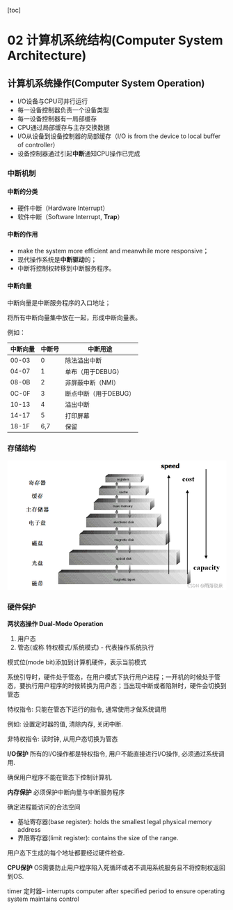[toc]


# 02 计算机系统结构(Computer System Architecture)

## 计算机系统操作(Computer System Operation)

- I/O设备与CPU可并行运行
- 每一设备控制器负责一个设备类型
- 每一设备控制器有一局部缓存
- CPU通过局部缓存与主存交换数据
- I/O从设备到设备控制器的局部缓存（I/O is from the device to local buffer of controller）
- 设备控制器通过引起**中断**通知CPU操作已完成

### 中断机制

#### 中断的分类

- 硬件中断（Hardware Interrupt）
- 软件中断（Software Interrupt, **Trap**）

#### 中断的作用

- make the system more efficient and meanwhile more responsive；
- 现代操作系统是**中断驱动**的；
- 中断将控制权转移到中断服务程序。

#### 中断向量

中断向量是中断服务程序的入口地址；

将所有中断向量集中放在一起，形成中断向量表。

例如：

| 中断向量 | 中断号 | 中断用途              |
| -------- | ------ | --------------------- |
| 00-03    | 0      | 除法溢出中断          |
| 04-07    | 1      | 单布（用于DEBUG）     |
| 08-0B    | 2      | 非屏蔽中断（NMI）     |
| 0C-0F    | 3      | 断点中断（用于DEBUG） |
| 10-13    | 4      | 溢出中断              |
| 14-17    | 5      | 打印屏幕              |
| 18-1F    | 6,7    | 保留                  |



### 存储结构
<img src="./.img/存储结构.png"/>

### 硬件保护
**两状态操作 Dual-Mode Operation**

1. 用户态
2. 管态(或称 特权模式/系统模式) - 代表操作系统执行

模式位(mode bit)添加到计算机硬件，表示当前模式

系统引导时，硬件处于管态，在用户模式下执行用户进程；一开机的时候处于管态，要执行用户程序的时候转换为用户态；当出现中断或者陷阱时，硬件会切换到管态

特权指令: 只能在管态下运行的指令, 通常使用才做系统调用

例如: 设置定时器的值, 清除内存, 关闭中断.

非特权指令: 读时钟, 从用户态切换为管态

**I/O保护**
所有的I/O操作都是特权指令, 用户不能直接进行I/O操作, 必须通过系统调用.

确保用户程序不能在管态下控制计算机.

**内存保护**
必须保护中断向量与中断服务程序

确定进程能访问的合法空间

- 基址寄存器(base register): holds the smallest legal physical memory address
- 界限寄存器(limit register): contains the size of the range.

用户态下生成的每个地址都要经过硬件检查.

**CPU保护**
OS需要防止用户程序陷入死循环或者不调用系统服务且不将控制权返回到OS.

timer 定时器– interrupts computer after specified period to ensure operating system maintains control
